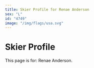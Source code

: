 ```yaml
---
title: Skier Profile for Renae Anderson
sex: "L"
id: "4749"
image: "/img/flags/usa.svg" 
---
```


# Skier Profile

This page is for: Renae Anderson.
    